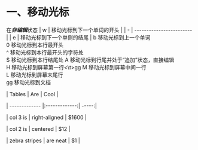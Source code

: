 # 一、移动光标
在***非编辑***状态
| w | 移动光标到下一个单词的开头 |
| - | ------------------------ |
| e | 移动光标到下一个单侧的结尾 |
b   移动光标到上一个单词<br>
0   移动光标到本行最开头<br>
^   移动光标到本行最开头的字符处<br>
$   移动光标到本行结尾处
A   移动光标到行尾并处于“追加”状态，直接编辑<br>
H   移动光标到屏幕第一行<\t>gg
M   移动光标到屏幕中间一行<br>
L   移动光标到屏幕末尾行<br>
gg  移动光标到文档<br>
<p>|     Tables    |       Are     |  Cool |<p>
| ------------- |:-------------:| -----:|<p>
|    col 3 is   | right-aligned | $1600 |<p>
|    col 2 is   |    centered   |  $12  |<p>
| zebra stripes |    are neat   |   $1  |<p></p>
